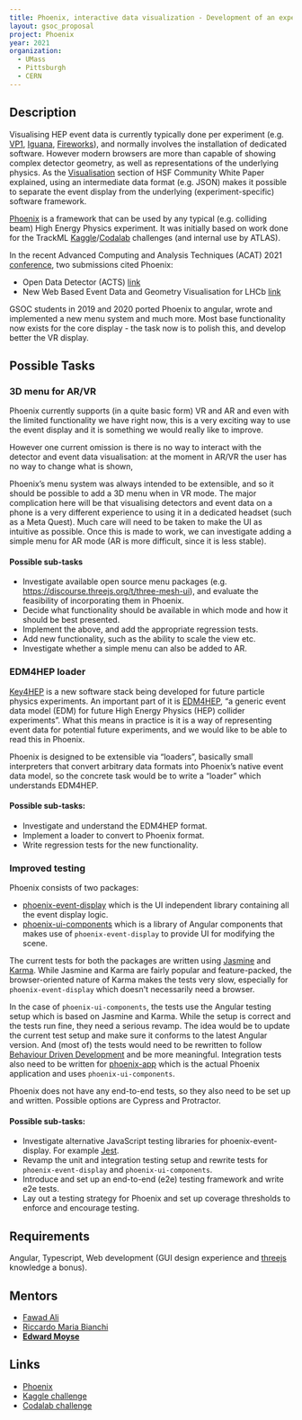 ```yaml
---
title: Phoenix, interactive data visualization - Development of an experiment independent javascript event display framework and data format
layout: gsoc_proposal
project: Phoenix
year: 2021
organization: 
  - UMass
  - Pittsburgh
  - CERN
---
```


<!-- Phoenix visualisation URLs can't be validated by the checker, for some reason -->

## Description

Visualising HEP event data is currently typically done per experiment (e.g. [VP1](http://atlas-vp1.web.cern.ch/atlas-vp1/home/), [Iguana](https://doi.org/10.1016/j.nima.2004.07.036), [Fireworks](https://iopscience.iop.org/article/10.1088/1742-6596/219/3/032014/pdf)), and normally involves the installation of dedicated software. However modern browsers are more than capable of showing complex detector geometry, as well as representations of the underlying physics. As the [Visualisation](https://arxiv.org/abs/1811.10309) section of HSF Community White Paper explained, using an intermediate data format (e.g. JSON) makes it possible to separate the event display from the underlying (experiment-specific) software framework. 

[Phoenix](https://hepsoftwarefoundation.org/phoenix/) is a framework that can be used by any typical (e.g. colliding beam) High Energy Physics experiment. It was initially based on work done for the TrackML [Kaggle](https://www.kaggle.com/c/trackml-particle-identification)/[Codalab](https://competitions.codalab.org/competitions/20112) challenges (and internal use by ATLAS). 

In the recent Advanced Computing and Analysis Techniques (ACAT) 2021 [conference](https://indico.cern.ch/event/855454/), two submissions cited Phoenix:
* Open Data Detector (ACTS) [link](https://indico.cern.ch/event/855454/contributions/4596738/attachments/2352091/4013627/740_poster.pdf)
* New Web Based Event Data and Geometry Visualisation for LHCb [link](https://indico.cern.ch/event/855454/contributions/4598428/attachments/2352310/4013170/572_Andreas-Pappas_ACAT2021_poster.pdf)

GSOC students in 2019 and 2020 ported Phoenix to angular, wrote and implemented a new menu system and much more. Most base functionality now exists for the core display - the task now is to polish this, and develop better the VR display.

## Possible Tasks
### 3D menu for AR/VR
Phoenix currently supports (in a quite basic form) VR and AR and even with the limited functionality we have right now, this is a very exciting way to use the event display and it is something we would really like to improve.

However one current omission is there is no way to interact with the detector and event data visualisation: at the moment in AR/VR the user has no way to change what is shown,

Phoenix’s menu system was always intended to be extensible, and so it should be possible to add a 3D menu when in VR mode. The major complication here will be that visualising detectors and event data on a phone is a very different experience to using it in a dedicated headset (such as a Meta Quest). Much care will need to be taken to make the UI as intuitive as possible. Once this is made to work, we can investigate adding a simple menu for AR mode (AR is more difficult, since it is less stable).


#### Possible sub-tasks
* Investigate available open source menu packages (e.g. https://discourse.threejs.org/t/three-mesh-ui), and evaluate the feasibility of incorporating them in Phoenix.
* Decide what functionality should be available in which mode and how it should be best presented.
* Implement the above, and add the appropriate regression tests.
* Add new functionality, such as the ability to scale the view etc.
* Investigate whether a simple menu can also be added to AR.

### EDM4HEP loader
[Key4HEP](https://github.com/key4hep) is a new software stack being developed for future particle physics experiments. An important part of it is [EDM4HEP](https://github.com/key4hep/EDM4hep), “a generic event data model (EDM) for future High Energy Physics (HEP) collider experiments”. What this means in practice is it is a way of representing event data for potential future experiments, and we would like to be able to read this in Phoenix.

Phoenix is designed to be extensible via “loaders”, basically small interpreters that convert arbitrary data formats into Phoenix’s native event data model, so the concrete task would be to write a “loader” which understands EDM4HEP.

#### Possible sub-tasks:
* Investigate and understand the EDM4HEP format.
* Implement a loader to convert to Phoenix format.
* Write regression tests for the new functionality.

### Improved testing 

Phoenix consists of two packages:

* [phoenix-event-display](https://github.com/HSF/phoenix/blob/master/packages/phoenix-event-display) which is the UI independent library containing all the event display logic.
* [phoenix-ui-components](https://github.com/HSF/phoenix/tree/master/packages/phoenix-ng/projects/phoenix-ui-components) which is a library of Angular components that makes use of `phoenix-event-display` to provide UI for modifying the scene.

The current tests for both the packages are written using [Jasmine](https://jasmine.github.io/) and [Karma](https://karma-runner.github.io/). While Jasmine and Karma are fairly popular and feature-packed, the browser-oriented nature of Karma makes the tests very slow, especially for `phoenix-event-display` which doesn't necessarily need a browser.

In the case of `phoenix-ui-components`, the tests use the Angular testing setup which is based on Jasmine and Karma. While the setup is correct and the tests run fine, they need a serious revamp. The idea would be to update the current test setup and make sure it conforms to the latest Angular version. And (most of) the tests would need to be rewritten to follow [Behaviour Driven Development](https://en.wikipedia.org/wiki/Behavior-driven_development) and be more meaningful.
Integration tests also need to be written for [phoenix-app](https://github.com/HSF/phoenix/tree/master/packages/phoenix-ng/projects/phoenix-app) which is the actual Phoenix application and uses `phoenix-ui-components`.

Phoenix does not have any end-to-end tests, so they also need to be set up and written. Possible options are Cypress and Protractor.

#### Possible sub-tasks:
* Investigate alternative JavaScript testing libraries for phoenix-event-display. For example [Jest](https://jestjs.io/).
* Revamp the unit and integration testing setup and rewrite tests for `phoenix-event-display` and `phoenix-ui-components`.
* Introduce and set up an end-to-end (e2e) testing framework and write e2e tests.
* Lay out a testing strategy for Phoenix and set up coverage thresholds to enforce and encourage testing.


## Requirements
Angular, Typescript, Web development (GUI design experience and [threejs](https://threejs.org) knowledge a bonus).

## Mentors
  * [Fawad Ali](mailto:m.fawaadali98@gmail.com)
  * [Riccardo Maria Bianchi](mailto:riccardo.maria.bianchi@cern.ch) 
  * **[Edward Moyse](mailto:edward.moyse@cern.ch)**

## Links
  * [Phoenix](https://github.com/HSF/phoenix)
  * [Kaggle challenge](https://www.kaggle.com/c/trackml-particle-identification)
  * [Codalab challenge](https://competitions.codalab.org/competitions/20112)


